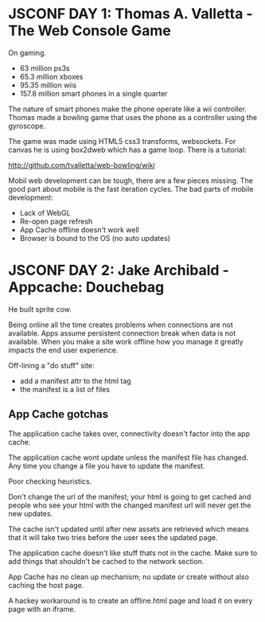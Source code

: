 # JSCONF DAY 1: Thomas A. Valletta - The Web Console Game

On gaming.

* 63 million ps3s
* 65.3 million xboxes
* 95.35 million wiis
* 157.8 million smart phones in a single quarter

The nature of smart phones make the phone operate like a wii controller. Thomas made a bowling game that uses the phone as a controller using the gyroscope.

The game was made using HTML5 css3 transforms, websockets. For canvas he is using box2dweb which has a game loop. There is a tutorial:

http://github.com/tvalletta/web-bowling/wiki

Mobil web development can be tough, there are a few pieces missing. The good part about mobile is the fast iteration cycles. The bad parts of mobile development:

* Lack of WebGL
* Re-open page refresh
* App Cache offline doesn't work well
* Browser is bound to the OS (no auto updates)

# JSCONF DAY 2: Jake Archibald - Appcache: Douchebag

He built sprite cow.

Being online all the time creates problems when connections are not available. Apps assume persistent connection break when data is not available. When you make a site work offline how you manage it greatly impacts the end user experience.

Off-lining a "do stuff" site:

* add a manifest attr to the html tag
* the manifest is a list of files

## App Cache gotchas

The application cache takes over, connectivity doesn't factor into the app cache.

The application cache wont update unless the manifest file has changed. Any time you change a file you have to update the manifest.

Poor checking heuristics.

Don't change the url of the manifest; your html is going to get cached and people who see your html with the changed manifest url will never get the new updates.

The cache isn't updated until after new assets are retrieved which means that it will take two tries before the user sees the updated page.

The application cache doesn't like stuff thats not in the cache. Make sure to add things that shouldn't be cached to the network section.

App Cache has no clean up mechanism; no update or create without also caching the host page.

A hackey workaround is to create an offline.html page and load it on every page with an iframe.
